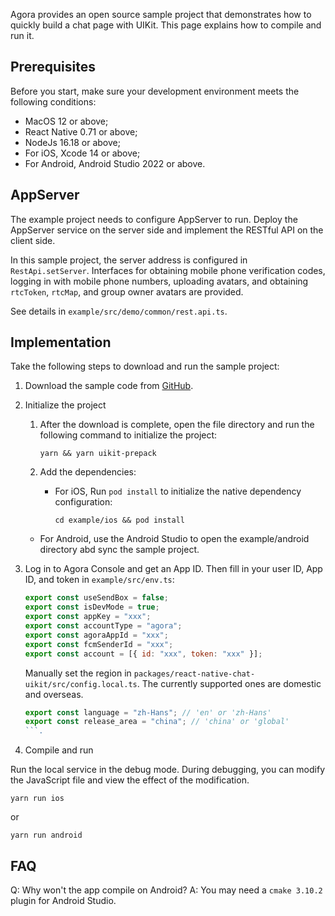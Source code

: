 Agora provides an open source sample project that demonstrates how to quickly build a chat page with UIKit. This page explains how to compile and run it. 

## Prerequisites

Before you start, make sure your development environment meets the following conditions:

- MacOS 12 or above;
- React Native 0.71 or above;
- NodeJs 16.18 or above;
- For iOS, Xcode 14 or above;
- For Android, Android Studio 2022 or above.

## AppServer

The example project needs to configure AppServer to run. Deploy the AppServer service on the server side and implement the RESTful API on the client side.

In this sample project, the server address is configured in `RestApi.setServer`. Interfaces for obtaining mobile phone verification codes, logging in with mobile phone numbers, uploading avatars, and obtaining `rtcToken`, `rtcMap`, and group owner avatars are provided.

See details in `example/src/demo/common/rest.api.ts`.

## Implementation

Take the following steps to download and run the sample project:

1. Download the sample code from [GitHub](https://github.com/easemob/react-native-chat-library).

1. Initialize the project

   1. After the download is complete, open the file directory and run the following command to initialize the project:
      
      ```yarn && yarn uikit-prepack```

   1. Add the dependencies:

      - For iOS, Run `pod install` to initialize the native dependency configuration:
        
        ```
        cd example/ios && pod install
        ```

     - For Android, use the Android Studio to open the example/android directory abd sync the sample project.

1. Log in to Agora Console and get an App ID. Then fill in your user ID, App ID, and token in `example/src/env.ts`:

   ```javascript
   export const useSendBox = false;
   export const isDevMode = true;
   export const appKey = "xxx";
   export const accountType = "agora"; 
   export const agoraAppId = "xxx";
   export const fcmSenderId = "xxx";
   export const account = [{ id: "xxx", token: "xxx" }];
   ```
   
   Manually set the region in `packages/react-native-chat-uikit/src/config.local.ts`. The currently supported ones are domestic and overseas. 

   ```javascript
   export const language = "zh-Hans"; // 'en' or 'zh-Hans'
   export const release_area = "china"; // 'china' or 'global'
   ```.

1. Compile and run

Run the local service in the debug mode. During debugging, you can modify the JavaScript file and view the effect of the modification.

```
yarn run ios
```

or 

```
yarn run android
```

## FAQ

Q: Why won't the app compile on Android? 
A: You may need a `cmake 3.10.2` plugin for Android Studio.

